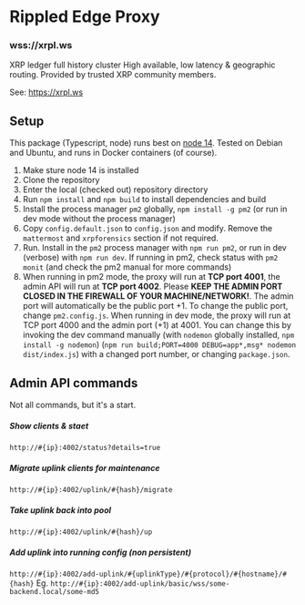 # Rippled Edge Proxy

### wss://xrpl.ws

XRP ledger full history cluster
High available, low latency & geographic routing. Provided by trusted XRP community members.

See: https://xrpl.ws

## Setup

This package (Typescript, node) runs best on [node 14](https://nodejs.org/download/release/latest-v14.x/). Tested on Debian and Ubuntu, and runs in Docker containers (of course).

1. Make sture node 14 is installed
2. Clone the repository
3. Enter the local (checked out) repository directory
4. Run `npm install` and `npm build` to install dependencies and build 
5. Install the process manager `pm2` globally, `npm install -g pm2` (or run in dev mode without the process manager)
6. Copy `config.default.json` to `config.json` and modify. Remove the `mattermost` and `xrpforensics` section if not required.
7. Run. Install in the `pm2` process manager with `npm run pm2`, or run in dev (verbose) with `npm run dev`. If running in pm2, check status with `pm2 monit` (and check the pm2 manual for more commands)
8. When running in pm2 mode, the proxy will run at **TCP port 4001**, the admin API will run at **TCP port 4002**. Please **KEEP THE ADMIN PORT CLOSED IN THE FIREWALL OF YOUR MACHINE/NETWORK!**. The admin port will automatically be the public port +1. To change the public port, change `pm2.config.js`. When running in dev mode, the proxy will run at TCP port 4000 and the admin port (+1) at 4001. You can change this by invoking the dev command manually (with `nodemon` globally installed, `npm install -g nodemon`) (`npm run build;PORT=4000 DEBUG=app*,msg* nodemon dist/index.js`) with a changed port number, or changing `package.json`.

## Admin API commands
Not all commands, but it's a start.

##### Show clients & staet
`http://#{ip}:4002/status?details=true`

##### Migrate uplink clients for maintenance
`http://#{ip}:4002/uplink/#{hash}/migrate`

##### Take uplink back into pool
`http://#{ip}:4002/uplink/#{hash}/up`

##### Add uplink into running config (non persistent)
`http://#{ip}:4002/add-uplink/#{uplinkType}/#{protocol}/#{hostname}/#{hash}`
Eg.
`http://#{ip}:4002/add-uplink/basic/wss/some-backend.local/some-md5`
